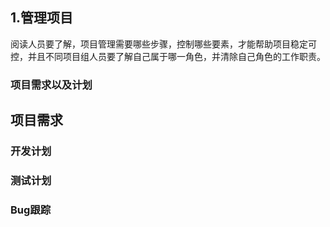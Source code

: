 ## 1.管理项目

阅读人员要了解，项目管理需要哪些步骤，控制哪些要素，才能帮助项目稳定可控，并且不同项目组人员要了解自己属于哪一角色，并清除自己角色的工作职责。
### 项目需求以及计划


## 



## 项目需求
### 开发计划
### 测试计划
### Bug跟踪




